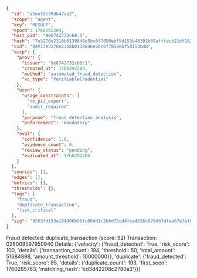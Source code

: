 ```json
{
  "id": "a5ee7dc30db47aa2",
  "scope": "agent",
  "key": "RESULT",
  "epoch": 1760292284,
  "host_pid": "9e6742732c60:1",
  "hash": "7e3270e2318b0139846e5bc6f7850ebf5d153b48391b68afffacb21df1637b04",
  "cid": "QmV17e3270e2318b0139846e5bc6f7850ebf5d153b48",
  "aicp": {
    "prov": {
      "issuer": "9e6742732c60:1",
      "created_at": 1760292284,
      "method": "automated_fraud_detection",
      "vc_type": "VerifiableCredential"
    },
    "ucon": {
      "usage_constraints": [
        "no_pii_export",
        "audit_required"
      ],
      "purpose": "fraud_detection_analysis",
      "enforcement": "mandatory"
    },
    "eval": {
      "confidence": 1.0,
      "evidence_count": 0,
      "review_status": "pending",
      "evaluated_at": 1760292284
    }
  },
  "sources": [],
  "edges": [],
  "metrics": {},
  "thresholds": {},
  "tags": [
    "fraud",
    "duplicate_transaction",
    "risk_critical"
  ],
  "sig": "9563fd193a184906b56fc00dd1c2bbd75cd4fca4626c076db7dfaa67e3ef8aa5"
}
```

Fraud detected: duplicate_transaction (score: 92)
Transaction: 026009597950940
Details: {'velocity': {'fraud_detected': True, 'risk_score': 100, 'details': {'transaction_count': 194, 'threshold': 50, 'total_amount': 51684898, 'amount_threshold': 10000000}}, 'duplicate': {'fraud_detected': True, 'risk_score': 85, 'details': {'duplicate_count': 193, 'first_seen': 1760285763, 'matching_hash': 'cd3d42208c2780a3'}}}